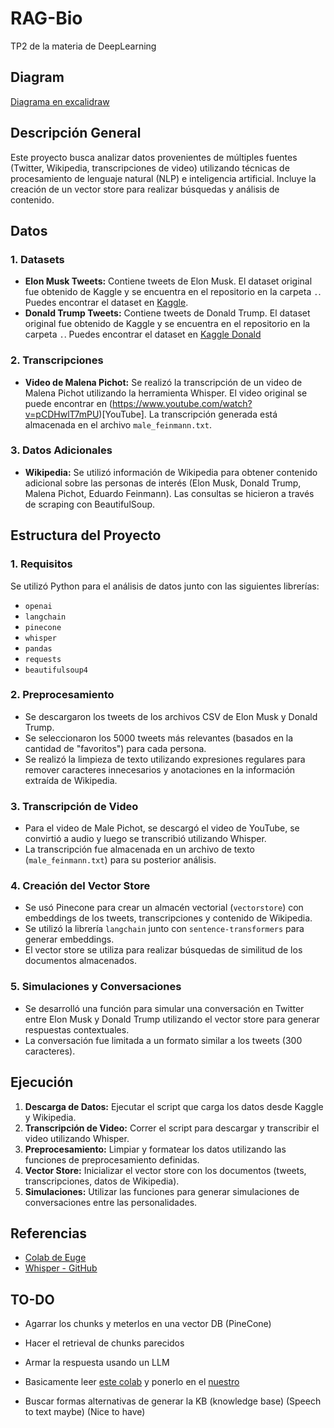 # RAG-Bio
TP2 de la materia de DeepLearning

## Diagram
[Diagrama en excalidraw](https://excalidraw.com/#json=jTuHCrxs7qzgTRLK2Eqyx,vCg64mIbrfa9ltX6TR1BIQ)

## Descripción General

Este proyecto busca analizar datos provenientes de múltiples fuentes (Twitter, Wikipedia, transcripciones de video) utilizando técnicas de procesamiento de lenguaje natural (NLP) e inteligencia artificial. Incluye la creación de un vector store para realizar búsquedas y análisis de contenido.

## Datos

### 1. Datasets
- **Elon Musk Tweets:** Contiene tweets de Elon Musk. El dataset original fue obtenido de Kaggle y se encuentra en el repositorio en la carpeta `.`. Puedes encontrar el dataset en [Kaggle](https://www.kaggle.com/datasets/gpreda/elon-musk-tweets).
- **Donald Trump Tweets:** Contiene tweets de Donald Trump. El dataset original fue obtenido de Kaggle y se encuentra en el repositorio en la carpeta `.`. Puedes encontrar el dataset en [Kaggle Donald](https://www.kaggle.com/datasets/austinreese/trump-tweets)
  
### 2. Transcripciones
- **Video de Malena Pichot:** Se realizó la transcripción de un video de Malena Pichot utilizando la herramienta Whisper. El video original se puede encontrar en (https://www.youtube.com/watch?v=pCDHwlT7mPU)[YouTube]. La transcripción generada está almacenada en el archivo `male_feinmann.txt`.

### 3. Datos Adicionales
- **Wikipedia:** Se utilizó información de Wikipedia para obtener contenido adicional sobre las personas de interés (Elon Musk, Donald Trump, Malena Pichot, Eduardo Feinmann). Las consultas se hicieron a través de scraping con BeautifulSoup.

## Estructura del Proyecto

### 1. Requisitos
Se utilizó Python para el análisis de datos junto con las siguientes librerías:
- `openai`
- `langchain`
- `pinecone`
- `whisper`
- `pandas`
- `requests`
- `beautifulsoup4`

### 2. Preprocesamiento
- Se descargaron los tweets de los archivos CSV de Elon Musk y Donald Trump.
- Se seleccionaron los 5000 tweets más relevantes (basados en la cantidad de "favoritos") para cada persona.
- Se realizó la limpieza de texto utilizando expresiones regulares para remover caracteres innecesarios y anotaciones en la información extraída de Wikipedia.

### 3. Transcripción de Video
- Para el video de Male Pichot, se descargó el video de YouTube, se convirtió a audio y luego se transcribió utilizando Whisper.
- La transcripción fue almacenada en un archivo de texto (`male_feinmann.txt`) para su posterior análisis.

### 4. Creación del Vector Store
- Se usó Pinecone para crear un almacén vectorial (`vectorstore`) con embeddings de los tweets, transcripciones y contenido de Wikipedia.
- Se utilizó la librería `langchain` junto con `sentence-transformers` para generar embeddings.
- El vector store se utiliza para realizar búsquedas de similitud de los documentos almacenados.

### 5. Simulaciones y Conversaciones
- Se desarrolló una función para simular una conversación en Twitter entre Elon Musk y Donald Trump utilizando el vector store para generar respuestas contextuales.
- La conversación fue limitada a un formato similar a los tweets (300 caracteres).

## Ejecución
1. **Descarga de Datos:** Ejecutar el script que carga los datos desde Kaggle y Wikipedia.
2. **Transcripción de Video:** Correr el script para descargar y transcribir el video utilizando Whisper.
3. **Preprocesamiento:** Limpiar y formatear los datos utilizando las funciones de preprocesamiento definidas.
4. **Vector Store:** Inicializar el vector store con los documentos (tweets, transcripciones, datos de Wikipedia).
5. **Simulaciones:** Utilizar las funciones para generar simulaciones de conversaciones entre las personalidades.

## Referencias
- [Colab de Euge](https://colab.research.google.com/drive/1EhDlD33mz1_ltKVyig9SuDLbBi0TDH28?usp=sharing#scrollTo=QhxE8Ei4rhPg)
- [Whisper - GitHub](https://github.com/openai/whisper)

## TO-DO
- Agarrar los chunks y meterlos en una vector DB (PineCone)
- Hacer el retrieval de chunks parecidos
- Armar la respuesta usando un LLM
- Basicamente leer [este colab](https://colab.research.google.com/drive/1d-5n4sC0_hMR5gcurWmRrOYKoEgEvkBp?usp=sharing#scrollTo=VC_i5rFyHY9n) y ponerlo en el [nuestro](https://colab.research.google.com/drive/10Y89-frJh5hhTbTWZCuYQOhLtpmr8FqD#scrollTo=85n7WVTkTXdF) 
  
- Buscar formas alternativas de generar la KB (knowledge base) (Speech to text maybe) (Nice to have)
